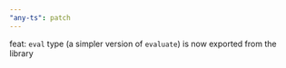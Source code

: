 ```yaml
---
"any-ts": patch
---
```


feat: `eval` type (a simpler version of `evaluate`) is now exported from the library
